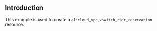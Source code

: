 ## Introduction

This example is used to create a `alicloud_vpc_vswitch_cidr_reservation` resource.
